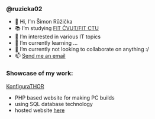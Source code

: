 ### @ruzicka02

- 👋 Hi, I’m Šimon Růžička
- 📚 I’m studying [FIT ČVUT/FIT CTU](https://fit.cvut.cz/)
- 👀 I’m interested in various IT topics
- 🌱 I’m currently learning ...
- 💞️ I’m currently not looking to collaborate on anything :/
- 📫 [Send me an email](mailto:sima.ruzicka@gmail.com)

### Showcase of my work:

[KonfiguraTHOR](https://github.com/ruzicka02/konfigurathor)
- PHP based website for making PC builds 
- using SQL database technology
- hosted website [here](http://konfigurathor.wz.cz/)

<!---
ruzicka02/ruzicka02 is a ✨ special ✨ repository because its `README.md` (this file) appears on your GitHub profile.
You can click the Preview link to take a look at your changes.
--->
